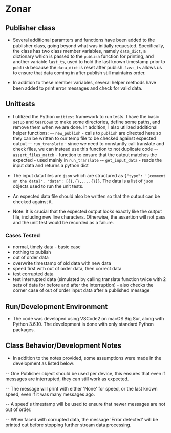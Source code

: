 # Zonar

## Publisher class
- Several additional paramters and functions have been added to the publisher class, going beyond what was initially requested. Specifically, the class has two class member variables, namely `data_dict`, a dictionary which is passed to the `publish` function for printing, and another variable `last_ts`, used to hold the last known timestamp prior to `publish` because the `data_dict` is reset after publish. `last_ts` allows us to ensure that data coming in after publish still maintains order.

- In addition to these member variables, several helper methods have been added to print error messages and check for valid data.

## Unittests
- I utilized the Python `unittest` framework to run tests. I have the basic `setUp` and `tearDown` to make some directories, define some paths, and remove them when we are done. In addition, I also utilized additional helper functions:
-- `new_publish` - calls to `publish` are directed here so they can be written to our temp file to be checked against expected output
-- `run_translate` - since we need to constantly call translate and check files, we can instead use this function to not duplicate code
-- `assert_files_match` - function to ensure that the output matches the expected - used mainly in `run_translate`
-- `get_input_data` - reads the input data and returns a python dict

- The input data files are `json` which are structured as `{"type": '[comment on the data]', "data": [{},{},...,{}]}`. The data is a list of `json` objects used to run the unit tests.
- An expected data file should also be written so that the output can be checked against it.
- Note: It is crucial that the expected output looks exactly like the output file, including new line characters. Otherwise, the assertion will not pass and the unit test would be recorded as a failure.

### Cases Tested
- normal, timely data - basic case
- nothing to publish
- out of order data
- overwrite timestamp of old data with new data
- speed first with out of order data, then correct data
- test corrupted data
- test interrupted data (simulated by calling translate function twice with 2 sets of data for before and after the interruption) - also checks the corner case of out of order input data after a published message

## Run/Development Environment
- The code was developed using VSCode2 on macOS Big Sur, along with Python 3.6.10. The development is done with only standard Python packages.

## Class Behavior/Development Notes
- In addition to the notes provided, some assumptions were made in the development as listed below:

-- One Publisher object should be used per device, this ensures that even if messages are interrupted, they can still work as expected.

-- The message will print with either 'None' for speed, or the last known speed, even if it was many messages ago.

-- A speed's timestamp will be used to ensure that newer messages are not out of order.

-- When faced with corrupted data, the message 'Error detected' will be printed out before stopping further stream data processing.